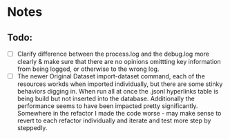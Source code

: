 # Notes 

## Todo: 
- [ ] Clarify difference between the process.log and the debug.log more clearly & make sure that there are no opinions omittting key information from being logged, or otherwise to the wrong log. 
- [ ] The newer Original Dataset import-dataset command, each of the resources workds when imported individually, but there are some stinky behaviors digging in. When run all at once the .jsonl hyperlinks table is being build but not inserted into the database. Additionally the performance seems to have been impacted pretty significantly. Somewhere in the refactor I made the code worse - may make sense to revert to each refactor individually and iterate and test more step by steppedly. 